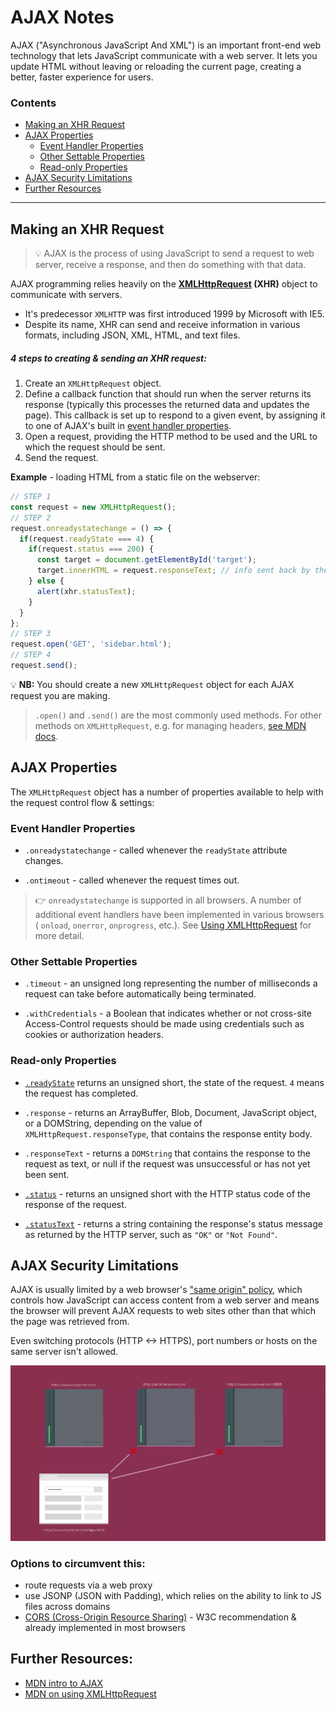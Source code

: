 # AJAX Notes

AJAX ("Asynchronous JavaScript And XML") is an important front-end web technology that lets JavaScript communicate with a web server. It lets you update HTML without leaving or reloading the current page, creating a better, faster experience for users.

### Contents

- [Making an XHR Request](#making-an-xhr-request)
- [AJAX Properties](#ajax-properties)
  - [Event Handler Properties](#event-handler-properties)
  - [Other Settable Properties](#other-settable-properties)
  - [Read-only Properties](#read-only-properties)
- [AJAX Security Limitations](#ajax-security-limitations)
- [Further Resources](#further-resources)

-------------

## Making an XHR Request
> :bulb: AJAX is the process of using JavaScript to send a request to web server, receive a response, and then do something with that data.

AJAX programming relies heavily on the **[XMLHttpRequest](https://developer.mozilla.org/en-US/docs/Web/API/XMLHttpRequest) (XHR)** object to communicate with servers.
- It's predecessor `XMLHTTP` was first introduced 1999 by Microsoft with IE5.
- Despite its name, XHR can send and receive information in various formats, including JSON, XML, HTML, and text files.

##### 4 steps to creating & sending an XHR request:
1. Create an `XMLHttpRequest` object.
1. Define a callback function that should run when the server returns its response (typically this processes the returned data and updates the page). This callback is set up to respond to a given event, by assigning it to one of AJAX's built in [event handler properties](#event-handler-properties).
1. Open a request, providing the HTTP method to be used and the URL to which the request should be sent.
1. Send the request.

**Example** - loading HTML from a static file on the webserver: 
```js
// STEP 1
const request = new XMLHttpRequest();
// STEP 2
request.onreadystatechange = () => {
  if(request.readyState === 4) {
    if(request.status === 200) {
      const target = document.getElementById('target');
      target.innerHTML = request.responseText; // info sent back by the server
    } else {
      alert(xhr.statusText);
    }
  }
};
// STEP 3
request.open('GET', 'sidebar.html');
// STEP 4
request.send();
```

:bulb: **NB:** You should create a new `XMLHttpRequest` object for each AJAX request you are making.

> `.open()` and `.send()` are the most commonly used methods. For other methods on `XMLHttpRequest`, e.g. for managing headers, [see MDN docs](https://developer.mozilla.org/en-US/docs/Web/API/XMLHttpRequest#Methods).

## AJAX Properties
The `XMLHttpRequest` object has a number of properties available to help with the request control flow & settings:

### Event Handler Properties
- `.onreadystatechange` - called whenever the `readyState` attribute changes.

- `.ontimeout` - called whenever the request times out.

> :point_right: `onreadystatechange` is supported in all browsers. A number of additional event handlers have been implemented in various browsers ( `onload`, `onerror`, `onprogress`, etc.). See [Using XMLHttpRequest](https://developer.mozilla.org/en-US/docs/Web/API/XMLHttpRequest/Using_XMLHttpRequest) for more detail.

### Other Settable Properties
- `.timeout` - an unsigned long representing the number of milliseconds a request can take before automatically being terminated.

- `.withCredentials` - a Boolean that indicates whether or not cross-site Access-Control requests should be made using credentials such as cookies or authorization headers.

### Read-only Properties
- [`.readyState`](https://developer.mozilla.org/en-US/docs/Web/API/XMLHttpRequest/readyState) returns an unsigned short, the state of the request. `4` means the request has completed.

- `.response` - returns an ArrayBuffer, Blob, Document, JavaScript object, or a DOMString, depending on the value of `XMLHttpRequest.responseType`, that contains the response entity body.

- `.responseText` - returns a `DOMString` that contains the response to the request as text, or null if the request was unsuccessful or has not yet been sent.

- [`.status`](https://developer.mozilla.org/en-US/docs/Web/API/XMLHttpRequest/status) - returns an unsigned short with the HTTP status code of the response of the request.

- [`.statusText`](https://developer.mozilla.org/en-US/docs/Web/API/XMLHttpRequest/statusText) - returns a string containing the response's status message as returned by the HTTP server, such as `"OK"` or `"Not Found"`.


## AJAX Security Limitations
AJAX is usually limited by a web browser's ["same origin" policy](https://developer.mozilla.org/en-US/docs/Web/Security/Same-origin_policy), which controls how JavaScript can access content from a web server and means the browser will prevent AJAX requests to web sites other than that which the page was retrieved from. 

Even switching protocols (HTTP <-> HTTPS), port numbers or hosts on the same server isn't allowed.

!["same origin" policy](/img/same-origin-policy.png)

### Options to circumvent this:
- route requests via a web proxy
- use JSONP (JSON with Padding), which relies on the ability to link to JS files across domains
- [CORS (Cross-Origin Resource Sharing)](https://developer.mozilla.org/en-US/docs/Web/HTTP/CORS) - W3C recommendation & already implemented in most browsers


## Further Resources:
- [MDN intro to AJAX](https://developer.mozilla.org/en-US/docs/Web/Guide/AJAX/Getting_Started)
- [MDN on using XMLHttpRequest](https://developer.mozilla.org/en-US/docs/Web/API/XMLHttpRequest/Using_XMLHttpRequest)
